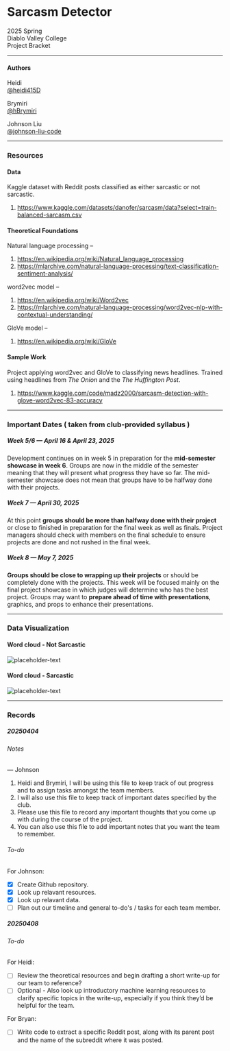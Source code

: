 # Sarcasm Detector
2025 Spring\
Diablo Valley College\
Project Bracket

---

#### Authors

Heidi\
[@heidi415D](https://github.com/heidi415D)

Brymiri\
[@hBrymiri](https://github.com/hBrymiri)

Johnson Liu\
[@johnson-liu-code](https://github.com/johnson-liu-code)

---

### Resources

#### Data

Kaggle dataset with Reddit posts classified as either sarcastic or not sarcastic.
1. https://www.kaggle.com/datasets/danofer/sarcasm/data?select=train-balanced-sarcasm.csv

#### Theoretical Foundations
Natural language processing –
1. https://en.wikipedia.org/wiki/Natural_language_processing
2. https://mlarchive.com/natural-language-processing/text-classification-sentiment-analysis/

word2vec model –
1. https://en.wikipedia.org/wiki/Word2vec
2. https://mlarchive.com/natural-language-processing/word2vec-nlp-with-contextual-understanding/

GloVe model –
1. https://en.wikipedia.org/wiki/GloVe

#### Sample Work
Project applying word2vec and GloVe to classifying news headlines. Trained using headlines from _The Onion_ and the _The Huffington Post_.
1. https://www.kaggle.com/code/madz2000/sarcasm-detection-with-glove-word2vec-83-accuracy

---

### Important Dates ( taken from club-provided syllabus )

##### Week 5/6 — April 16 & April 23, 2025
Development continues on in week 5 in preparation for the **mid-semester showcase in week 6**. Groups are now in the middle of the semester meaning that they will present what progress they have so far. The mid-semester showcase does not mean that groups have to be halfway done with their projects.

##### Week 7 — April 30, 2025
At this point **groups should be more than halfway done with their project** or close to finished in preparation for the final week as well as finals. Project managers should check with members on the final schedule to ensure projects are done and not rushed in the final week.

##### Week 8 — May 7, 2025
**Groups should be close to wrapping up their projects** or should be completely done with the projects. This week will be focused mainly on the final project showcase in which judges will determine who has the best project. Groups may want to **prepare ahead of time with presentations**, graphics, and props to enhance their presentations.

---
### Data Visualization

#### Word cloud - Not Sarcastic
![placeholder-text](wordcloud_not_sarcastic.png)

#### Word cloud - Sarcastic
![placeholder-text](wordcloud_sarcastic.png)

---

### Records

##### 20250404

###### Notes
— Johnson
1. Heidi and Brymiri, I will be using this file to keep track of out progress and to assign tasks amongst the team members.
2. I will also use this file to keep track of important dates specified by the club.
3. Please use this file to record any important thoughts that you come up with during the course of the project.
4. You can also use this file to add important notes that you want the team to remember.

###### To-do
For Johnson:
- [x] Create Github repository.
- [x] Look up relavant resources.
- [x] Look up relavant data.
- [ ] Plan out our timeline and general to-do's / tasks for each team member.

##### 20250408

###### To-do
For Heidi:
- [ ] Review the theoretical resources and begin drafting a short write-up for our team to reference?
- [ ] Optional - Also look up introductory machine learning resources to clarify specific topics in the write-up, especially if you think they’d be helpful for the team.

For Bryan:
- [ ] Write code to extract a specific Reddit post, along with its parent post and the name of the subreddit where it was posted. 
